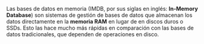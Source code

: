 Las bases de datos en memoria (IMDB, por sus siglas en inglés: **In-Memory Database**) son sistemas de gestión de bases de datos que almacenan los datos directamente en la **memoria RAM** en lugar de en discos duros o SSDs. Esto las hace mucho más rápidas en comparación con las bases de datos tradicionales, que dependen de operaciones en disco.